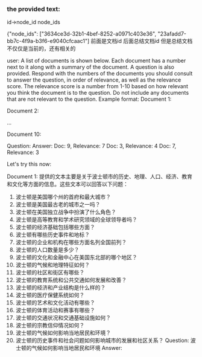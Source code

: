 

### the provided text: 
id→node_id 
node_ids

{"node_ids": ["3634ce3d-32b1-4bef-8252-a0971c403e36", "23afadd7-bb7c-4f9a-b3f6-e9040cfcaac1"]
前面是文档id
后面总结文档id
但是总结文档不仅仅是当前的，还有相关的


user: A list of documents is shown below. Each document has a number next to it along with a summary of the document. A question is also provided. 
Respond with the numbers of the documents you should consult to answer the question, in order of relevance, as well 
as the relevance score. The relevance score is a number from 1-10 based on how relevant you think the document is to the question.
Do not include any documents that are not relevant to the question. 
Example format: 
Document 1:
<summary of document 1>

Document 2:
<summary of document 2>

...

Document 10:
<summary of document 10>

Question: <question>
Answer:
Doc: 9, Relevance: 7
Doc: 3, Relevance: 4
Doc: 7, Relevance: 3

Let's try this now: 

Document 1:
提供的文本主要是关于波士顿市的历史、地理、人口、经济、教育和文化等方面的信息。这些文本可以回答以下问题：

1. 波士顿是美国哪个州的首府和最大城市？
2. 波士顿是美国最古老的城市之一吗？
3. 波士顿在美国独立战争中扮演了什么角色？
4. 波士顿是高等教育和学术研究领域的全球领导者吗？
5. 波士顿的经济基础包括哪些方面？
6. 波士顿有哪些历史事件和地标？
7. 波士顿的企业和机构在哪些方面名列全国前列？
8. 波士顿的人口数量是多少？
9. 波士顿的文化和金融中心在美国东北部的哪个地区？
10. 波士顿的气候和地理特征如何？
11. 波士顿的社区和街区有哪些？
12. 波士顿的教育系统和公共交通如何发展和改善？
13. 波士顿的经济和产业结构是什么样的？
14. 波士顿的医疗保健系统如何？
15. 波士顿的艺术和文化活动有哪些？
16. 波士顿的体育活动和赛事有哪些？
17. 波士顿的交通状况和交通基础设施如何？
18. 波士顿的宗教信仰情况如何？
19. 波士顿的气候如何影响当地居民和环境？
20. 波士顿的历史事件和社会问题如何影响城市的发展和社区关系？
Question: 波士顿的气候如何影响当地居民和环境
Answer:
